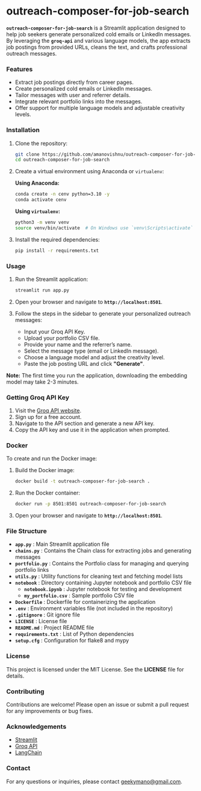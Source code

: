 # outreach-composer-for-job-search

**`outreach-composer-for-job-search`** is a Streamlit application designed to help job seekers generate personalized cold emails or LinkedIn messages. By leveraging the **`groq-api`** and various language models, the app extracts job postings from provided URLs, cleans the text, and crafts professional outreach messages.

### Features
- Extract job postings directly from career pages.
- Create personalized cold emails or LinkedIn messages.
- Tailor messages with user and referrer details.
- Integrate relevant portfolio links into the messages.
- Offer support for multiple language models and adjustable creativity levels.

### Installation

1. Clone the repository:
    ```sh
    git clone https://github.com/amanovishnu/outreach-composer-for-job-search.git
    cd outreach-composer-for-job-search
    ```

2. Create a virtual environment using Anaconda or `virtualenv`:

    **Using Anaconda:**
    ```sh
    conda create -n cenv python=3.10 -y
    conda activate cenv
    ```

    **Using `virtualenv`:**
    ```sh
    python3 -m venv venv
    source venv/bin/activate  # On Windows use `venv\Scripts\activate`
    ```

3. Install the required dependencies:
    ```sh
    pip install -r requirements.txt
    ```

### Usage

1. Run the Streamlit application:
    ```sh
    streamlit run app.py
    ```

2. Open your browser and navigate to **`http://localhost:8501`**.

3. Follow the steps in the sidebar to generate your personalized outreach messages:
    - Input your Groq API Key.
    - Upload your portfolio CSV file.
    - Provide your name and the referrer’s name.
    - Select the message type (email or LinkedIn message).
    - Choose a language model and adjust the creativity level.
    - Paste the job posting URL and click **"Generate"**.

**Note:** The first time you run the application, downloading the embedding model may take 2-3 minutes.

### Getting Groq API Key

1. Visit the [Groq API website](https://groq.com/).
2. Sign up for a free account.
3. Navigate to the API section and generate a new API key.
4. Copy the API key and use it in the application when prompted.


### Docker

To create and run the Docker image:

1. Build the Docker image:
    ```sh
    docker build -t outreach-composer-for-job-search .
    ```

2. Run the Docker container:
    ```sh
    docker run -p 8501:8501 outreach-composer-for-job-search
    ```

3. Open your browser and navigate to **`http://localhost:8501`**.


### File Structure

- **`app.py`** : Main Streamlit application file
- **`chains.py`** : Contains the Chain class for extracting jobs and generating messages
- **`portfolio.py`** : Contains the Portfolio class for managing and querying portfolio links
- **`utils.py`** : Utility functions for cleaning text and fetching model lists
- **`notebook`** : Directory containing Jupyter notebook and portfolio CSV file
  - **`notebook.ipynb`** : Jupyter notebook for testing and development
  - **`my_portfolio.csv`** : Sample portfolio CSV file
- **`Dockerfile`** : Dockerfile for containerizing the application
- **`.env`** : Environment variables file (not included in the repository)
- **`.gitignore`** : Git ignore file
- **`LICENSE`** : License file
- **`README.md`** : Project README file
- **`requirements.txt`** : List of Python dependencies
- **`setup.cfg`** : Configuration for flake8 and mypy

### License
This project is licensed under the MIT License. See the **LICENSE** file for details.

### Contributing
Contributions are welcome! Please open an issue or submit a pull request for any improvements or bug fixes.

### Acknowledgements
- [Streamlit](https://streamlit.io/)
- [Groq API](https://groq.com/)
- [LangChain](https://langchain.com/)

### Contact
For any questions or inquiries, please contact [geekymano@gmail.com](mailto:geekymano@gmail.com).